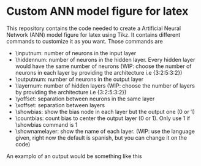 # Custom ANN model figure for latex
This repository contains the code needed to create a Artificial Neural Network (ANN) model figure for latex using Tikz. It contains different commands to customize it as you want. Those commands are
- \inputnum: number of neurons in the input layer
- \hiddennum: number of neurons in the hidden layer. Every hidden layer would have the same number of neurons (WIP: choose the number of neurons in each layer by providing the architecture i.e {3:2:5:3:2})
- \outputnum: number of neurons in the output layer
- \layernum: number of hidden layers (WIP: choose the number of layers by providing the architecture i.e {3:2:5:3:2})
- \yoffset: separation between neurons in the same layer
- \xoffset: separation between layers
- \showbias: show the bias node in each layer but the output one (0 or 1)
- \countbias: count bias to center the output layer (0 or 1). Only use 1 if \showbias command is 1
- \shownamelayer: show the name of each layer. (WIP: use the language given, right now the default is spanish, but you can change it on the code)

An examplo of an output would be something like this